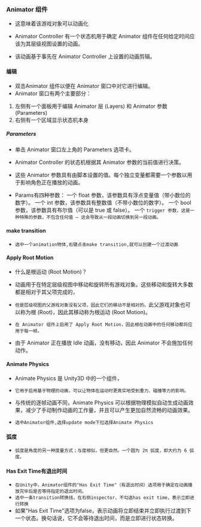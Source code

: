 ###  Animator 组件
* 这意味着该游戏对象可以动画化

* Animator Controller 有一个状态机用于确定 Animator 组件在任何给定时间应该为其层级视图设置的动画。
* 该动画基于事先在 Animator Controller 上设置的动画剪辑。

#### 编辑
* 双击Animator 组件以便在 Animator 窗口中对它进行编辑。
* Animator 窗口有两个主要部分：
1. 左侧有一个面板用于编辑 Animator 层 (Layers) 和 Animator 参数 (Parameters)
2. 右侧有一个区域显示状态机本身


##### Parameters
* 单击 Animator 窗口左上角的 Parameters 选项卡。

* Animator Controller 的状态机根据其 Animator 参数的当前值进行决策。
* 这些 Animator 参数具有由脚本设置的值。每个独立变量都需要一个参数以用于影响角色正在播放的动画。

* Params有四种参数：
一个 float 参数，该参数具有浮点变量值（带小数位的数字）。
一个 int 参数，该参数具有整数值（不带小数位的数字）。
一个 bool 参数，该参数具有布尔值（可以是 true 或 false）。
一个 `trigger 参数，这是一种特殊的参数，不包含任何值 — 这会导致从一段动画切换到另一段动画。`


#### make transition
* `选中一个animation物体,右键点击make transition,就可以创建一个过渡动画`

#### Apply Root Motion
* 什么是根运动 (Root Motion)？

* 动画用于在特定层级视图中移动和旋转所有游戏对象。这些移动和旋转大多数都是相对于其父项完成的，
* `但是层级视图的父游戏对象没有父项，因此它们的移动不是相对的。`此父游戏对象也可以称为根 (Root)，因此其移动称为根运动 (Root Motion)。

* `在 Animator 组件上启用了 Apply Root Motion，因此根在动画中的任何移动都将应用于每一帧。`
* 由于 Animator 正在播放 Idle 动画，没有移动，因此 Animator 不会施加任何动作。

#### Animate Physics
* Animate Physics 是 Unity3D 中的一个组件，
* `它用于启用基于物理的动画，可以让物体在运动时更真实地受到重力、碰撞等力的影响。`
* 与传统的逐帧动画不同，Animate Physics 可以根据物理模拟自动生成动画效果，减少了手动制作动画的工作量，并且可以产生更加自然流畅的动画效果。

* `选中Animator组件,选择update mode下拉选择Animate Physics`

#### 弧度
* `弧度是角度的另一种度量方式；与度相似，但更自然。一个圆为 2π 弧度，即大约为 6 弧度。`

#### Has Exit Time有退出时间
* `在Unity中，Animator组件的"Has Exit Time"（有退出时间）选项用于确定在动画播放完毕后是否等待指定的退出时间。`
* `选中一条transition转换线，在右侧inspector，不勾选has exit time，表示立即进行转换`
* 如果"Has Exit Time"选项为false，表示动画将立即结束并立即执行过渡到下一个状态。换句话说，它不会等待退出时间，而是立即进行状态转换。

